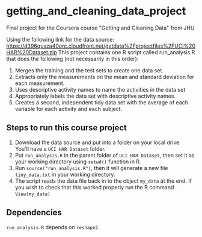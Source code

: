 # getting_and_cleaning_data_project
Final project for the Coursera course "Getting and Cleaning Data" from JHU

Using the following link for the data source:
https://d396qusza40orc.cloudfront.net/getdata%2Fprojectfiles%2FUCI%20HAR%20Dataset.zip
This project contains one R script called run_analysis.R that does the following (not necessarily in this order):

1. Merges the training and the test sets to create one data set.
2. Extracts only the measurements on the mean and standard deviation for each measurement.
3. Uses descriptive activity names to name the activities in the data set
4. Appropriately labels the data set with descriptive activity names.
5. Creates a second, independent tidy data set with the average of each variable for each activity and each subject.

## Steps to run this course project

1. Download the data source and put into a folder on your local drive. You'll have a ```UCI HAR Dataset``` folder.
2. Put ```run_analysis.R``` in the parent folder of ```UCI HAR Dataset```, then set it as your working directory using ```setwd()``` function in R.
3. Run ```source("run_analysis.R")```, then it will generate a new file ```tiny_data.txt``` in your working directory.
4. The script reads the data file back in to the object ```my_data``` at the end. If you wish to check that this worked properly run the R command ```View(my_data)```

## Dependencies

```run_analysis.R``` depends on ```reshape2```.
